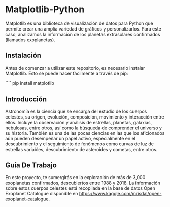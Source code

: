 # Matplotlib-Python

Matplotlib es una biblioteca de visualización de datos para Python que permite crear una amplia variedad de gráficos y personalizarlos. Para este caso, analizamos la información de los planetas extrasolares confirmados (llamados exoplanetas).


## Instalación

Antes de comenzar a utilizar este repositorio, es necesario instalar Matplotlib. Esto se puede hacer fácilmente a través de pip:

´´´´
pip install matplotlib


## Introducción

Astronomía es la ciencia que se encarga del estudio de los cuerpos celestes, su origen, evolución, composición, movimiento y interacción entre ellos. Incluye la observación y análisis de estrellas, planetas, galaxias, nebulosas, entre otros, así como la búsqueda de comprender el universo y su historia.
También es una de las pocas ciencias en las que los aficionados aún pueden desempeñar un papel activo, especialmente en el descubrimiento y el seguimiento de fenómenos como curvas de luz de estrellas variables, descubrimiento de asteroides y cometas, entre otros.


## Guía De Trabajo

En este proyecto, te sumergirás en la exploración de más de 3,000 exoplanetas confirmados, descubiertos entre 1988 y 2018. La información sobre estos cuerpos celestes está recopilada en la base de datos Open Exoplanet Catalogue disponible en https://www.kaggle.com/mrisdal/open-exoplanet-catalogue. 
